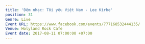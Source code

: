 ```yaml
---
title: 'Đêm nhạc: Tôi yêu Việt Nam - Lee Kirbe'
position: 31
Genre: Live
Event URL: https://www.facebook.com/events/777168532444135/
Venue: Holyland Rock Cafe
Event date: 2017-08-11 07:00:00 +07:00
---
```


